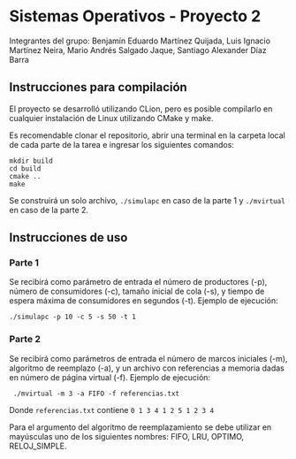 # Sistemas Operativos - Proyecto 2
Integrantes del grupo: Benjamín Eduardo Martínez Quijada, Luis Ignacio Martínez Neira, Mario Andrés Salgado Jaque, Santiago Alexander Díaz Barra

## Instrucciones para compilación
El proyecto se desarrolló utilizando CLion, pero es posible compilarlo en cualquier instalación de Linux utilizando CMake y make.

Es recomendable clonar el repositorio, abrir una terminal en la carpeta local de cada parte de la tarea e ingresar los siguientes comandos:
```
mkdir build
cd build
cmake ..
make
```

Se construirá un solo archivo, ```./simulapc``` en caso de la parte 1 y ```./mvirtual``` en caso de la parte 2.

## Instrucciones de uso
### Parte 1
Se recibirá como parámetro de entrada el número de productores (-p), número de consumidores (-c), tamaño inicial de cola (-s), y tiempo de espera máxima de consumidores en segundos (-t).
Ejemplo de ejecución:
```
./simulapc -p 10 -c 5 -s 50 -t 1
```
### Parte 2
Se recibirá como parámetros de entrada el número de marcos iniciales (-m), algoritmo de reemplazo (-a), y un archivo con referencias a memoria dadas en número de página virtual (-f). Ejemplo de ejecución:
```
 ./mvirtual -m 3 -a FIFO -f referencias.txt
```
Donde ```referencias.txt``` contiene ```0 1 3 4 1 2 5 1 2 3 4```

Para el argumento del algoritmo de reemplazamiento se debe utilizar en mayúsculas uno de los siguientes nombres: FIFO, LRU, OPTIMO, RELOJ_SIMPLE. 
